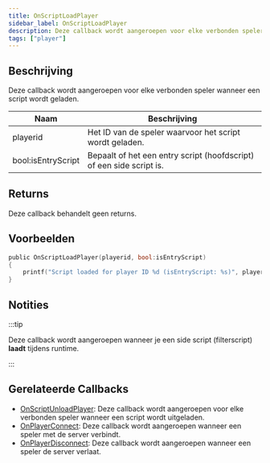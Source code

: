 ```yaml
---
title: OnScriptLoadPlayer
sidebar_label: OnScriptLoadPlayer
description: Deze callback wordt aangeroepen voor elke verbonden speler wanneer een script wordt geladen.
tags: ["player"]
---
```


<VersionWarn name='callback' version='omp v1.3.1.2748' />

## Beschrijving

Deze callback wordt aangeroepen voor elke verbonden speler wanneer een script wordt geladen.

| Naam               | Beschrijving                                                              |
| ------------------ | ------------------------------------------------------------------------ |
| playerid           | Het ID van de speler waarvoor het script wordt geladen.                 |
| bool:isEntryScript | Bepaalt of het een entry script (hoofdscript) of een side script is.    |

## Returns

Deze callback behandelt geen returns.

## Voorbeelden

```c
public OnScriptLoadPlayer(playerid, bool:isEntryScript)
{
    printf("Script loaded for player ID %d (isEntryScript: %s)", playerid, isEntryScript ? "Yes" : "No");
}
```

## Notities

:::tip

Deze callback wordt aangeroepen wanneer je een side script (filterscript) **laadt** tijdens runtime.

:::

## Gerelateerde Callbacks

- [OnScriptUnloadPlayer](OnScriptUnloadPlayer): Deze callback wordt aangeroepen voor elke verbonden speler wanneer een script wordt uitgeladen.
- [OnPlayerConnect](OnPlayerConnect): Deze callback wordt aangeroepen wanneer een speler met de server verbindt.
- [OnPlayerDisconnect](OnPlayerDisconnect): Deze callback wordt aangeroepen wanneer een speler de server verlaat.
